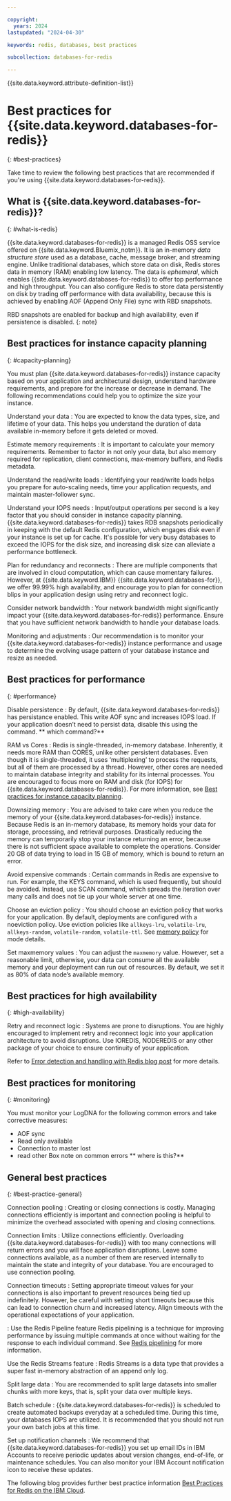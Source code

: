 ```yaml
---

copyright:
  years: 2024
lastupdated: "2024-04-30"

keywords: redis, databases, best practices

subcollection: databases-for-redis

---
```


{{site.data.keyword.attribute-definition-list}}

# Best practices for {{site.data.keyword.databases-for-redis}}
{: #best-practices}

Take time to review the following best practices that are recommended if you're using {{site.data.keyword.databases-for-redis}}.


## What is {{site.data.keyword.databases-for-redis}}?
{: #what-is-redis}

{{site.data.keyword.databases-for-redis}} is a managed Redis OSS service offered on {{site.data.keyword.Bluemix_notm}}. It is an in-memory _data structure store_ used as a database, cache, message broker, and streaming engine. Unlike traditional databases, which store data on disk, Redis stores data in memory (RAM) enabling low latency. The data is _ephemeral_, which enables {{site.data.keyword.databases-for-redis}} to offer top performance and high throughput. You can also configure Redis to store data persistently on disk by trading off performance with data availability, because this is achieved by enabling AOF (Append Only File) sync with RBD snapshots.

RBD snapshots are enabled for backup and high availability, even if persistence is disabled.
{: note}

## Best practices for instance capacity planning
{: #capacity-planning}

You must plan {{site.data.keyword.databases-for-redis}} instance capacity based on your application and architectural design, understand hardware requirements, and prepare for the increase or decrease in demand. The following recommendations could help you to optimize the size your instance.

Understand your data
:   You are expected to know the data types, size, and lifetime of your data. This helps you understand the duration of data available in-memory before it gets deleted or moved.

Estimate memory requirements
:   It is important to calculate your memory requirements. Remember to factor in not only your data, but also memory required for replication, client connections, max-memory buffers, and Redis metadata.

Understand the read/write loads
:   Identifying your read/write loads helps you prepare for auto-scaling needs, time your application requests, and maintain master-follower sync.

Understand your IOPS needs 
:   Input/output operations per second is a key factor that you should consider in instance capacity planning. {{site.data.keyword.databases-for-redis}} takes RDB snapshots periodically in keeping with the default Redis configuration, which engages disk even if your instance is set up for cache. It's possible for very busy databases to exceed the IOPS for the disk size, and increasing disk size can alleviate a performance bottleneck.

Plan for redundancy and reconnects
:   There are multiple components that are involved in cloud computation, which can cause momentary failures. However, at {{site.data.keyword.IBM}} {{site.data.keyword.databases-for}}, we offer 99.99% high availability, and encourage you to plan for connection blips in your application design using retry and reconnect logic.


Consider network bandwidth
:   Your network bandwidth might significantly impact your {{site.data.keyword.databases-for-redis}} performance. Ensure that you have sufficient network bandwidth to handle your database loads.

Monitoring and adjustments
:   Our recommendation is to monitor your {{site.data.keyword.databases-for-redis}} instance performance and usage to determine the evolving usage pattern of your database instance and resize as needed.


## Best practices for performance
{: #performance}

Disable persistence
:   By default, {{site.data.keyword.databases-for-redis}} has persistance enabled. This write AOF sync and increases IOPS load. If your application doesn’t need to persist data, disable this using the command.
** which command?**

RAM vs Cores
:   Redis is single-threaded, in-memory database. Inherently, it needs more RAM than CORES, unlike other persistent databases. Even though it is single-threaded, it uses ‘multiplexing’ to process the requests, but all of them are processed by a thread. However, other cores are needed to maintain database integrity and stability for its internal processes. You are encouraged to focus more on RAM and disk (for IOPS) for {{site.data.keyword.databases-for-redis}}. For more information, see [Best practices for  instance capacity planning](/docs/databases-for-redis?topic=databases-for-redis-best-practices#capacity-planning). 

Downsizing memory
:   You are advised to take care when you reduce the memory of your {{site.data.keyword.databases-for-redis}} instance. Because Redis is an in-memory database, its memory holds your data for storage, processing, and retrieval purposes. Drastically reducing the memory can temporarily stop your instance returning an error, because there is not sufficient space available to complete the operations. Consider 20 GB of data trying to load in 15 GB of memory, which is bound to return an error.

Avoid expensive commands
:   Certain commands in Redis are expensive to run. For example, the KEYS command, which is used frequently, but should be avoided. Instead, use SCAN command, which spreads the iteration over many calls and does not tie up your whole server at one time.

Choose an eviction policy 
:   You should choose an eviction policy that works for your application. By default, deployments are configured with a noeviction policy. Use eviction policies like `allkeys-lru`, `volatile-lru`, `allkeys-random`, `volatile-random`, `volatile-ttl`. See [memory policy](/docs/databases-for-redis?topic=databases-for-redis-redis-cache#redis-cache-maxmemory) for mode details.

Set maxmemory values
:   You can adjust the `maxmemory` value. However, set a reasonable limit, otherwise, your data can consume all the available memory and your deployment can run out of resources. By default, we set it as 80% of data node’s available memory.

## Best practices for high availability
{: #high-availability}

Retry and reconnect logic 
:   Systems are prone to disruptions. You are highly encouraged to implement retry and reconnect logic into your application architecture to avoid disruptions. Use IOREDIS, NODEREDIS or any other package of your choice to ensure continuity of your application.

Refer to [Error detection and handling with Redis blog post](https://developer.ibm.com/articles/error-detection-and-handling-with-redis/) for more details.

## Best practices for monitoring
{: #monitoring}

You must monitor your LogDNA for the following common errors and take corrective measures:

* AOF sync
* Read only available
* Connection to master lost
* read other Box note on common errors ** where is this?**

## General best practices 
{: #best-practice-general}

Connection pooling
:   Creating or closing connections is costly. Managing connections efficiently is important and connection pooling is helpful to minimize the overhead associated with opening and closing connections.

Connection limits 
:   Utilize connections efficiently. Overloading {{site.data.keyword.databases-for-redis}} with too many connections will return errors and you will face application disruptions. Leave some connections available, as a number of them are reserved internally to maintain the state and integrity of your database. You are encouraged to use connection pooling.

Connection timeouts
:   Setting appropriate timeout values for your connections is also important to prevent resources being tied up indefinitely. However, be careful with setting short timeouts because this can lead to connection churn and increased latency. Align timeouts with the operational expectations of your application.

:   Use the Redis Pipeline feature
Redis pipelining is a technique for improving performance by issuing multiple commands at once without waiting for the response to each individual command. See [Redis pipelining](https://redis.io/docs/latest/develop/use/pipelining/) for more information.

Use the Redis Streams feature
:   Redis Streams is a data type that provides a super fast in-memory abstraction of an append only log.

Split large data
:   You are recommended to split large datasets into smaller chunks with more keys, that is, split your data over multiple keys.

Batch schedule
:   {{site.data.keyword.databases-for-redis}} is scheduled to create automated backups everyday at a scheduled time. During this time, your databases IOPS are utilized. It is recommended that you should not run your own batch jobs at this time.

Set up notification channels
:   We recommend that {{site.data.keyword.databases-for-redis}} you set up email IDs in IBM Accounts to receive periodic updates about version changes, end-of-life, or maintenance schedules. You can also monitor your IBM Account notification icon to receive these updates.

The following blog provides further best practice information
[Best Practices for Redis on the IBM Cloud](https://www.ibm.com/blog/best-practices-for-redis-on-the-ibm-cloud/).





